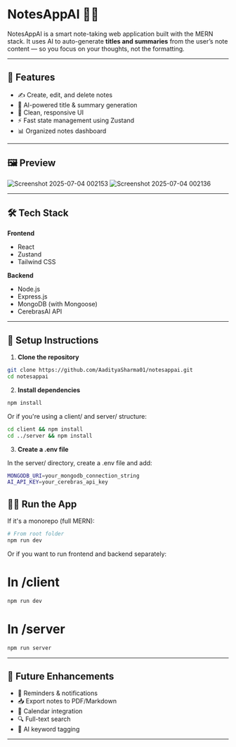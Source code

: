 # NotesAppAI 🧠📝

NotesAppAI is a smart note-taking web application built with the MERN stack. It uses AI to auto-generate **titles and summaries** from the user’s note content — so you focus on your thoughts, not the formatting.

---

## 🚀 Features

- ✍️ Create, edit, and delete notes
- 🧠 AI-powered title & summary generation
- 🌈 Clean, responsive UI
- ⚡ Fast state management using Zustand
- 📊 Organized notes dashboard

---

## 🖼️ Preview
![Screenshot 2025-07-04 002153](https://github.com/user-attachments/assets/7f9bde92-81fe-400c-81ce-1608d946db5d)
![Screenshot 2025-07-04 002136](https://github.com/user-attachments/assets/ce7dc6d5-e859-42f8-9d59-1bfdfcdc7901)

---

## 🛠️ Tech Stack

**Frontend**
- React
- Zustand
- Tailwind CSS

**Backend**
- Node.js
- Express.js
- MongoDB (with Mongoose)
- CerebrasAI API

---

## 🔧 Setup Instructions

1. **Clone the repository**

```bash
git clone https://github.com/AadityaSharma01/notesappai.git
cd notesappai
```
2. **Install dependencies**

```bash
npm install
``` 
  Or if you're using a client/ and server/ structure:

```bash
cd client && npm install
cd ../server && npm install
```

3. **Create a .env file**

In the server/ directory, create a .env file and add:

```bash
MONGODB_URI=your_mongodb_connection_string
AI_API_KEY=your_cerebras_api_key
```

## 🏃‍♂️ Run the App

If it's a monorepo (full MERN):

```bash
# From root folder
npm run dev
```

Or if you want to run frontend and backend separately:

# In /client
```bash
npm run dev
```

# In /server
```bash
npm run server
```

---

## 🧠 Future Enhancements

 - 🔔 Reminders & notifications
 - 📥 Export notes to PDF/Markdown
 - 📅 Calendar integration
 - 🔍 Full-text search
 - 🧠 AI keyword tagging

---
